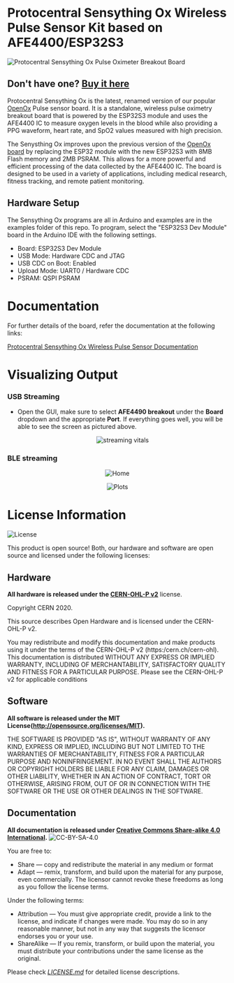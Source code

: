 Protocentral Sensything Ox Wireless Pulse Sensor Kit based on AFE4400/ESP32S3
========================================
![Protocentral Sensything Ox Pulse Oximeter Breakout Board](assets/sensything_ox.jpg)

## Don't have one? [Buy it here](https://protocentral.com/product/protocentral-sensythingox-wireless-pulse-sensor-kit-based-on-afe4400-esp32/)

Protocentral Sensything Ox is the latest, renamed version of our popular [OpenOx](https://github.com/Protocentral/protocentral_openox) Pulse sensor board. It is a standalone, wireless pulse oximetry breakout board that is powered by the ESP32S3 module and uses the AFE4400 IC to measure oxygen levels in the blood while also providing a PPG waveform, heart rate, and SpO2 values measured with high precision.

The Senysthing Ox improves upon the previous version of the [OpenOx board](https://github.com/Protocentral/protocentral_openox) by replacing the ESP32 module with the new ESP32S3 with 8MB Flash memory and 2MB PSRAM. This allows for a more powerful and efficient processing of the data collected by the AFE4400 IC. The board is designed to be used in a variety of applications, including medical research, fitness tracking, and remote patient monitoring.

## Hardware Setup

The Sensything Ox programs are all in Arduino and examples are in the examples folder of this repo. To program, select the "ESP32S3 Dev Module" board in the Arduino IDE with the following settings.

* Board: ESP32S3 Dev Module
* USB Mode: Hardware CDC and JTAG
* USB CDC on Boot: Enabled
* Upload Mode: UART0 / Hardware CDC
* PSRAM: QSPI PSRAM

# Documentation

For further details of the board, refer the documentation at the following links:

[Protocentral Sensything Ox Wireless Pulse Sensor Documentation](https://docs.protocentral.com/getting-started-with-openox/)

# Visualizing Output

### USB Streaming

* Open the GUI, make sure to select **AFE4490 breakout** under the **Board** dropdown and the appropriate **Port**. If everything goes well, you will be able to see the screen as pictured above.

   <center>

  ![streaming vitals](assets/sensything_ox_openview.png)

  </center>

### BLE streaming

 <center>

  ![Home](assets/home_healthypi_app.png)

  </center>

 <center>

  ![Plots](./assets/plots_healthypi_app.png)

  </center>

License Information
===================

![License](license_mark.svg)

This product is open source! Both, our hardware and software are open source and licensed under the following licenses:

Hardware
---------

**All hardware is released under the [CERN-OHL-P v2](https://ohwr.org/cern_ohl_p_v2.txt)** license.

Copyright CERN 2020.

This source describes Open Hardware and is licensed under the CERN-OHL-P v2.

You may redistribute and modify this documentation and make products
using it under the terms of the CERN-OHL-P v2 (https:/cern.ch/cern-ohl).
This documentation is distributed WITHOUT ANY EXPRESS OR IMPLIED
WARRANTY, INCLUDING OF MERCHANTABILITY, SATISFACTORY QUALITY
AND FITNESS FOR A PARTICULAR PURPOSE. Please see the CERN-OHL-P v2
for applicable conditions

Software
--------

**All software is released under the MIT License(http://opensource.org/licenses/MIT).**

THE SOFTWARE IS PROVIDED "AS IS", WITHOUT WARRANTY OF ANY KIND, EXPRESS OR IMPLIED, INCLUDING BUT NOT LIMITED TO THE WARRANTIES OF MERCHANTABILITY, FITNESS FOR A PARTICULAR PURPOSE AND NONINFRINGEMENT. IN NO EVENT SHALL THE AUTHORS OR COPYRIGHT HOLDERS BE LIABLE FOR ANY CLAIM, DAMAGES OR OTHER LIABILITY, WHETHER IN AN ACTION OF CONTRACT, TORT OR OTHERWISE, ARISING FROM, OUT OF OR IN CONNECTION WITH THE SOFTWARE OR THE USE OR OTHER DEALINGS IN THE SOFTWARE.

Documentation
-------------
**All documentation is released under [Creative Commons Share-alike 4.0 International](http://creativecommons.org/licenses/by-sa/4.0/).**
![CC-BY-SA-4.0](https://i.creativecommons.org/l/by-sa/4.0/88x31.png)

You are free to:

* Share — copy and redistribute the material in any medium or format
* Adapt — remix, transform, and build upon the material for any purpose, even commercially.
The licensor cannot revoke these freedoms as long as you follow the license terms.

Under the following terms:

* Attribution — You must give appropriate credit, provide a link to the license, and indicate if changes were made. You may do so in any reasonable manner, but not in any way that suggests the licensor endorses you or your use.
* ShareAlike — If you remix, transform, or build upon the material, you must distribute your contributions under the same license as the original.

Please check [*LICENSE.md*](LICENSE.md) for detailed license descriptions.

